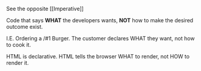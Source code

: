See the opposite [[Imperative]]

Code that says **WHAT** the developers wants, **NOT** how to make the desired outcome exist.

I.E. Ordering a /#1 Burger. The customer declares WHAT they want, not how to cook it.

HTML is declarative. HTML tells the browser WHAT to render, not HOW to render it. 